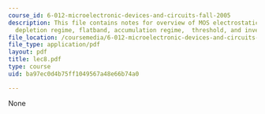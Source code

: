 ```yaml
---
course_id: 6-012-microelectronic-devices-and-circuits-fall-2005
description: This file contains notes for overview of MOS electrostatics under bias,
  depletion regime, flatband, accumulation regime,  threshold, and inversion regime.
file_location: /coursemedia/6-012-microelectronic-devices-and-circuits-fall-2005/ba97ec0d4b75ff1049567a48e66b74a0_lec8.pdf
file_type: application/pdf
layout: pdf
title: lec8.pdf
type: course
uid: ba97ec0d4b75ff1049567a48e66b74a0

---
```

None